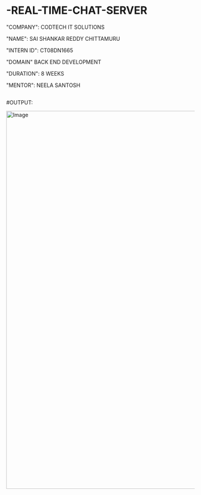 # -REAL-TIME-CHAT-SERVER

"COMPANY": CODTECH IT SOLUTIONS

"NAME": SAI SHANKAR REDDY CHITTAMURU

"INTERN ID": CT08DN1665

"DOMAIN" BACK END DEVELOPMENT

"DURATION": 8 WEEKS

"MENTOR": NEELA SANTOSH

## 

#OUTPUT:

<img width="1917" height="1008" alt="Image" src="https://github.com/user-attachments/assets/8206a871-d601-4822-a393-ee24c337cf11" />
